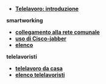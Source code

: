 * [**Telelavoro: introduzione**](/telelavoro/)

**smartworking**

* [**collegamento alla rete comunale**](/telelavoro/smart-working/)
* [**uso di Cisco-jabber**](/telelavoro/smart-working/jabber)
* [**elenco**](/telelavoro/smart-working/elencoUtenti.md)

**telelavoristi**

* [**telelavoro da casa**](/telelavoro/telelavoro/)
* [**elenco telelavoristi**](/telelavoro/telelavoro/)
